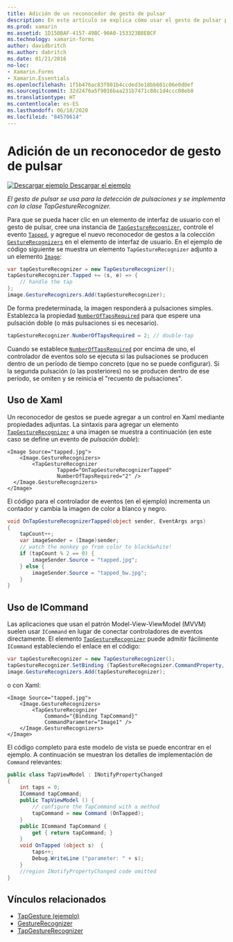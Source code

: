 ```yaml
---
title: Adición de un reconocedor de gesto de pulsar
description: En este artículo se explica cómo usar el gesto de pulsar para la detección de pulsaciones en una aplicación de Xamarin.Forms. La detección de pulsaciones se implementa con la clase TapGestureRecognizer.
ms.prod: xamarin
ms.assetid: 1D150BAF-4157-49BC-90A0-153323B8EBCF
ms.technology: xamarin-forms
author: davidbritch
ms.author: dabritch
ms.date: 01/21/2016
no-loc:
- Xamarin.Forms
- Xamarin.Essentials
ms.openlocfilehash: 1f5b476ac83f801b4ccded3e18bb601c06e0d0ef
ms.sourcegitcommit: 32d2476a5f9016baa231b7471c88c1d4ccc08eb8
ms.translationtype: HT
ms.contentlocale: es-ES
ms.lasthandoff: 06/18/2020
ms.locfileid: "84570614"
---
```

# <a name="adding-a-tap-gesture-recognizer"></a>Adición de un reconocedor de gesto de pulsar

[![Descargar ejemplo](~/media/shared/download.png) Descargar el ejemplo](https://docs.microsoft.com/samples/xamarin/xamarin-forms-samples/workingwithgestures-tapgesture)

_El gesto de pulsar se usa para la detección de pulsaciones y se implementa con la clase TapGestureRecognizer._

Para que se pueda hacer clic en un elemento de interfaz de usuario con el gesto de pulsar, cree una instancia de [`TapGestureRecognizer`](xref:Xamarin.Forms.TapGestureRecognizer), controle el evento [`Tapped`](xref:Xamarin.Forms.TapGestureRecognizer.Tapped), y agregue el nuevo reconocedor de gestos a la colección [`GestureRecognizers`](xref:Xamarin.Forms.View.GestureRecognizers) en el elemento de interfaz de usuario. En el ejemplo de código siguiente se muestra un elemento `TapGestureRecognizer` adjunto a un elemento [`Image`](xref:Xamarin.Forms.Image):

```csharp
var tapGestureRecognizer = new TapGestureRecognizer();
tapGestureRecognizer.Tapped += (s, e) => {
    // handle the tap
};
image.GestureRecognizers.Add(tapGestureRecognizer);
```

De forma predeterminada, la imagen responderá a pulsaciones simples. Establezca la propiedad [`NumberOfTapsRequired`](xref:Xamarin.Forms.TapGestureRecognizer.NumberOfTapsRequired) para que espere una pulsación doble (o más pulsaciones si es necesario).

```csharp
tapGestureRecognizer.NumberOfTapsRequired = 2; // double-tap
```

Cuando se establece [`NumberOfTapsRequired`](xref:Xamarin.Forms.TapGestureRecognizer.NumberOfTapsRequired) por encima de uno, el controlador de eventos solo se ejecuta si las pulsaciones se producen dentro de un período de tiempo concreto (que no se puede configurar). Si la segunda pulsación (o las posteriores) no se producen dentro de ese período, se omiten y se reinicia el "recuento de pulsaciones".

## <a name="using-xaml"></a>Uso de Xaml

Un reconocedor de gestos se puede agregar a un control en Xaml mediante propiedades adjuntas. La sintaxis para agregar un elemento [`TapGestureRecognizer`](xref:Xamarin.Forms.TapGestureRecognizer) a una imagen se muestra a continuación (en este caso se define un evento de *pulsación doble*):

```xaml
<Image Source="tapped.jpg">
    <Image.GestureRecognizers>
        <TapGestureRecognizer
                Tapped="OnTapGestureRecognizerTapped"
                NumberOfTapsRequired="2" />
  </Image.GestureRecognizers>
</Image>
```

El código para el controlador de eventos (en el ejemplo) incrementa un contador y cambia la imagen de color a blanco y negro.

```csharp
void OnTapGestureRecognizerTapped(object sender, EventArgs args)
{
    tapCount++;
    var imageSender = (Image)sender;
    // watch the monkey go from color to black&white!
    if (tapCount % 2 == 0) {
        imageSender.Source = "tapped.jpg";
    } else {
        imageSender.Source = "tapped_bw.jpg";
    }
}
```

## <a name="using-icommand"></a>Uso de ICommand

Las aplicaciones que usan el patrón Model-View-ViewModel (MVVM) suelen usar `ICommand` en lugar de conectar controladores de eventos directamente. El elemento [`TapGestureRecognizer`](xref:Xamarin.Forms.TapGestureRecognizer) puede admitir fácilmente `ICommand` estableciendo el enlace en el código:

```csharp
var tapGestureRecognizer = new TapGestureRecognizer();
tapGestureRecognizer.SetBinding (TapGestureRecognizer.CommandProperty, "TapCommand");
image.GestureRecognizers.Add(tapGestureRecognizer);
```

o con Xaml:

```xaml
<Image Source="tapped.jpg">
    <Image.GestureRecognizers>
        <TapGestureRecognizer
            Command="{Binding TapCommand}"
            CommandParameter="Image1" />
    </Image.GestureRecognizers>
</Image>
```

El código completo para este modelo de vista se puede encontrar en el ejemplo. A continuación se muestran los detalles de implementación de `Command` relevantes:

```csharp
public class TapViewModel : INotifyPropertyChanged
{
    int taps = 0;
    ICommand tapCommand;
    public TapViewModel () {
        // configure the TapCommand with a method
        tapCommand = new Command (OnTapped);
    }
    public ICommand TapCommand {
        get { return tapCommand; }
    }
    void OnTapped (object s)  {
        taps++;
        Debug.WriteLine ("parameter: " + s);
    }
    //region INotifyPropertyChanged code omitted
}
```

## <a name="related-links"></a>Vínculos relacionados

- [TapGesture (ejemplo)](https://docs.microsoft.com/samples/xamarin/xamarin-forms-samples/workingwithgestures-tapgesture)
- [GestureRecognizer](xref:Xamarin.Forms.GestureRecognizer)
- [TapGestureRecognizer](xref:Xamarin.Forms.TapGestureRecognizer)
